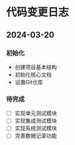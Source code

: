 # 代码变更日志

## 2024-03-20
### 初始化
- 创建项目基本结构
- 初始化核心文档
- 设置Git仓库

### 待完成
- [ ] 实现单元测试模块
- [ ] 实现集成测试模块
- [ ] 实现系统测试模块
- [ ] 完善数据记录功能 